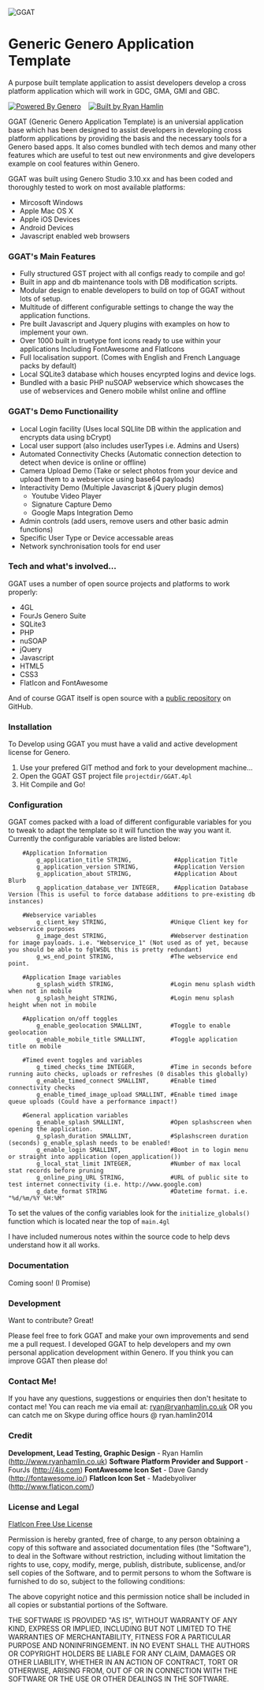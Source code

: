 ![GGAT](http://i.imgur.com/b4dLZz7.png)
# Generic Genero Application Template
A purpose built template application to assist developers develop a cross platform application which will work in GDC, GMA, GMI and GBC. 

[![Powered By Genero](http://i.imgur.com/m0vHCJl.png)](http://4js.com/products/)&nbsp;&nbsp;&nbsp;&nbsp;[![Built by Ryan Hamlin](http://i.imgur.com/24Bf8Ql.png)](http://www.ryanhamlin.co.uk)

GGAT (Generic Genero Application Template) is an universial application base which has been designed to assist developers in developing cross platform applications by providing the basis and the necessary tools for a Genero based apps. It also comes bundled with tech demos and many other features which are useful to test out new environments and give developers example on cool features within Genero.  

GGAT was built using Genero Studio 3.10.xx and has been coded and thoroughly tested to work on most available platforms:
  - Mircosoft Windows
  - Apple Mac OS X
  - Apple iOS Devices
  - Android Devices
  - Javascript enabled web browsers

### GGAT's Main Features
  - Fully structured GST project with all configs ready to compile and go!
  - Built in app and db maintenance tools with DB modification scripts.
  - Modular design to enable developers to build on top of GGAT without lots of setup.
  - Multitude of different configurable settings to change the way the application functions.
  - Pre built Javascript and Jquery plugins with examples on how to implement your own.
  - Over 1000 built in truetype font icons ready to use within your applications Including FontAwesome and FlatIcons
  - Full localisation support. (Comes with English and French Language packs by default)
  - Local SQLite3 database which houses encyrpted logins and device logs.
  - Bundled with a basic PHP nuSOAP webservice which showcases the use of webservices and Genero mobile whilst online and offline

### GGAT's Demo Functionaility 
  - Local Login facility (Uses local SQLlite DB within the application and encrypts data using bCrypt)
  - Local user support (also includes userTypes i.e. Admins and Users)
  - Automated Connectivity Checks (Automatic connection detection to detect when device is online or offline)
  - Camera Upload Demo (Take or select photos from your device and upload them to a webservice using base64 payloads)
  - Interactivity Demo (Multiple Javascript & jQuery plugin demos)
    - Youtube Video Player
    - Signature Capture Demo
    - Google Maps Integration Demo
  - Admin controls (add users, remove users and other basic admin functions) 
  - Specific User Type or Device accessable areas
  - Network synchronisation tools for end user

### Tech and what's involved...

GGAT uses a number of open source projects and platforms to work properly:

* 4GL
* FourJs Genero Suite
* SQLite3
* PHP
* nuSOAP
* jQuery
* Javascript
* HTML5
* CSS3
* FlatIcon and FontAwesome

And of course GGAT itself is open source with a [public repository](https://github.com/swingflip/Generic-Genero-Application-Template) on GitHub.

### Installation

To Develop using GGAT you must have a valid and active development license for Genero.

  1) Use your prefered GIT method and fork to your development machine...
  2) Open the GGAT GST project file `projectdir/GGAT.4pl`
  3) Hit Compile and Go!

### Configuration 

GGAT comes packed with a load of different configurable variables for you to tweak to adapt the template so it will function the way you want it. Currently the configurable variables are listed below:

```
    #Application Information
        g_application_title STRING,            #Application Title
        g_application_version STRING,          #Application Version
        g_application_about STRING,            #Application About Blurb
        g_application_database_ver INTEGER,    #Application Database Version (This is useful to force database additions to pre-existing db instances) 

    #Webservice variables
        g_client_key STRING,                  #Unique Client key for webservice purposes
        g_image_dest STRING,                  #Webserver destination for image payloads. i.e. "Webservice_1" (Not used as of yet, because you should be able to fglWSDL this is pretty redundant)
        g_ws_end_point STRING,                #The webservice end point. 
        
    #Application Image variables
        g_splash_width STRING,                #Login menu splash width when not in mobile
        g_splash_height STRING,               #Login menu splash height when not in mobile

    #Application on/off toggles
        g_enable_geolocation SMALLINT,        #Toggle to enable geolocation
        g_enable_mobile_title SMALLINT,       #Toggle application title on mobile

    #Timed event toggles and variables
        g_timed_checks_time INTEGER,          #Time in seconds before running auto checks, uploads or refreshes (0 disables this globally)
        g_enable_timed_connect SMALLINT,      #Enable timed connectivity checks
        g_enable_timed_image_upload SMALLINT, #Enable timed image queue uploads (Could have a performance impact!)

    #General application variables
        g_enable_splash SMALLINT,             #Open splashscreen when opening the application.
        g_splash_duration SMALLINT,           #Splashscreen duration (seconds) g_enable_splash needs to be enabled!
        g_enable_login SMALLINT,              #Boot in to login menu or straight into application (open_application())
        g_local_stat_limit INTEGER,           #Number of max local stat records before pruning
        g_online_ping_URL STRING,             #URL of public site to test internet connectivity (i.e. http://www.google.com)
        g_date_format STRING                  #Datetime format. i.e. "%d/%m/%Y %H:%M"
```
To set the values of the config variables look for the `initialize_globals()` function which is located near the top of `main.4gl`

I have included numerous notes within the source code to help devs understand how it all works.

### Documentation

Coming soon! (I Promise)

### Development

Want to contribute? Great!

Please feel free to fork GGAT and make your own improvements and send me a pull request. I developed GGAT to help developers and my own personal application development within Genero. If you think you can improve GGAT then please do!

### Contact Me!
If you have any questions, suggestions or enquiries then don't hesitate to contact me! You can reach me via email at: [ryan@ryanhamlin.co.uk](mailto:ryan@ryanhamlin.co.uk)
OR
you can catch me on Skype during office hours @ ryan.hamlin2014

### Credit
**Development, Lead Testing, Graphic Design** - Ryan Hamlin (http://www.ryanhamlin.co.uk)
**Software Platform Provider and Support** - FourJs (http://4js.com)
**FontAwesome Icon Set** - Dave Gandy (http://fontawesome.io/)
**FlatIcon Icon Set** - Madebyoliver (http://www.flaticon.com/)
### License and Legal

[FlatIcon Free Use License](https://profile.flaticon.com/license/free)

Permission is hereby granted, free of charge, to any person obtaining a copy of this software and associated documentation files (the "Software"), to deal in the Software without restriction, including without limitation the rights to use, copy, modify, merge, publish, distribute, sublicense, and/or sell copies of the Software, and to permit persons to whom the Software is furnished to do so, subject to the following conditions:

The above copyright notice and this permission notice shall be included in all copies or substantial portions of the Software.

THE SOFTWARE IS PROVIDED "AS IS", WITHOUT WARRANTY OF ANY KIND, EXPRESS OR IMPLIED, INCLUDING BUT NOT LIMITED TO THE WARRANTIES OF MERCHANTABILITY, FITNESS FOR A PARTICULAR PURPOSE AND NONINFRINGEMENT. IN NO EVENT SHALL THE
AUTHORS OR COPYRIGHT HOLDERS BE LIABLE FOR ANY CLAIM, DAMAGES OR OTHER LIABILITY, WHETHER IN AN ACTION OF CONTRACT, TORT OR OTHERWISE, ARISING FROM, OUT OF OR IN CONNECTION WITH THE SOFTWARE OR THE USE OR OTHER DEALINGS IN THE SOFTWARE.


